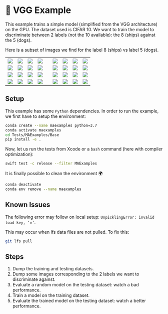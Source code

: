 # 🚀 VGG Example

This example trains a simple model (simplified from the VGG architecture) 
on the GPU. The dataset used is CIFAR 10. 
We want to train the model to discriminate between 2 labels 
(not the 10 available): the 8 (ships) against the 5 (dogs).

Here is a subset of images we find for the label 8 (ships) vs label 5 (dogs).

<table align="center" cellspacing="0" cellpadding="0">
    <tr>
        <td><img src="../../Tests/MAExamples/Base/data/out/CIFAR8_0.png"></td>
        <td><img src="../../Tests/MAExamples/Base/data/out/CIFAR8_1.png"></td>
        <td><img src="../../Tests/MAExamples/Base/data/out/CIFAR8_2.png"></td>
        <td><img src="../../Tests/MAExamples/Base/data/out/CIFAR8_3.png"></td>
        <td> </td>
        <td><img src="../../Tests/MAExamples/Base/data/out/CIFAR5_0.png"></td>
        <td><img src="../../Tests/MAExamples/Base/data/out/CIFAR5_1.png"></td>
        <td><img src="../../Tests/MAExamples/Base/data/out/CIFAR5_2.png"></td>
        <td><img src="../../Tests/MAExamples/Base/data/out/CIFAR5_3.png"></td>
    </tr>
    <tr>
        <td><img src="../../Tests/MAExamples/Base/data/out/CIFAR8_4.png"></td>
        <td><img src="../../Tests/MAExamples/Base/data/out/CIFAR8_5.png"></td>
        <td><img src="../../Tests/MAExamples/Base/data/out/CIFAR8_6.png"></td>
        <td><img src="../../Tests/MAExamples/Base/data/out/CIFAR8_7.png"></td>
        <td> </td>
        <td><img src="../../Tests/MAExamples/Base/data/out/CIFAR5_4.png"></td>
        <td><img src="../../Tests/MAExamples/Base/data/out/CIFAR5_5.png"></td>
        <td><img src="../../Tests/MAExamples/Base/data/out/CIFAR5_6.png"></td>
        <td><img src="../../Tests/MAExamples/Base/data/out/CIFAR5_7.png"></td>
    </tr>
    <tr>
        <td><img src="../../Tests/MAExamples/Base/data/out/CIFAR8_8.png"></td>
        <td><img src="../../Tests/MAExamples/Base/data/out/CIFAR8_9.png"></td>
        <td><img src="../../Tests/MAExamples/Base/data/out/CIFAR8_10.png"></td>
        <td><img src="../../Tests/MAExamples/Base/data/out/CIFAR8_11.png"></td>
        <td> </td>
        <td><img src="../../Tests/MAExamples/Base/data/out/CIFAR5_8.png"></td>
        <td><img src="../../Tests/MAExamples/Base/data/out/CIFAR5_9.png"></td>
        <td><img src="../../Tests/MAExamples/Base/data/out/CIFAR5_10.png"></td>
        <td><img src="../../Tests/MAExamples/Base/data/out/CIFAR5_11.png"></td>
    </tr>
    <tr>
        <td><img src="../../Tests/MAExamples/Base/data/out/CIFAR8_12.png"></td>
        <td><img src="../../Tests/MAExamples/Base/data/out/CIFAR8_13.png"></td>
        <td><img src="../../Tests/MAExamples/Base/data/out/CIFAR8_14.png"></td>
        <td><img src="../../Tests/MAExamples/Base/data/out/CIFAR8_15.png"></td>
        <td> </td>
        <td><img src="../../Tests/MAExamples/Base/data/out/CIFAR5_12.png"></td>
        <td><img src="../../Tests/MAExamples/Base/data/out/CIFAR5_13.png"></td>
        <td><img src="../../Tests/MAExamples/Base/data/out/CIFAR5_14.png"></td>
        <td><img src="../../Tests/MAExamples/Base/data/out/CIFAR5_15.png"></td>
    </tr>
</table>

## Setup

This example has some `Python` dependencies. In order to run 
the example, we first have to setup the environment: 

```bash
conda create --name maexamples python=3.7
conda activate maexamples
cd Tests/MAExamples/Base
pip install -e .
```

Now, let us run the tests from Xcode or a `bash` command (here with compiler 
optimization):

```bash
swift test -c release --filter MAExamples
```

It is finally possible to clean the environment 🌍

```bash     
conda deactivate
conda env remove --name maexamples
```

## Known Issues

The following error may follow on local setup: 
`UnpicklingError: invalid load key, ‘v’`.

This may occur when lfs data files are not pulled. 
To fix this: 

```bash     
git lfs pull
```

## Steps

1. Dump the training and testing datasets.
1. Dump some images corresponding to the 2 labels 
   we want to discriminate against.
1. Evaluate a random model on the testing dataset: watch a bad performance.  
1. Train a model on the training dataset.
1. Evaluate the trained model on the testing dataset: 
   watch a better performance.
